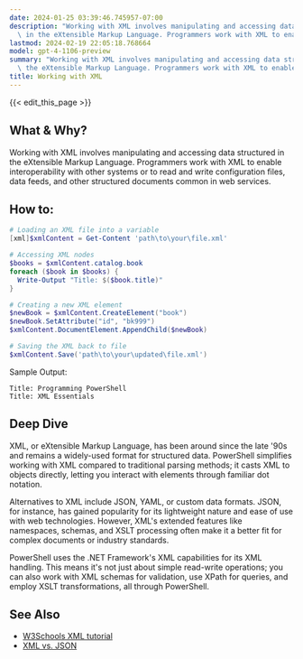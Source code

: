 ```yaml
---
date: 2024-01-25 03:39:46.745957-07:00
description: "Working with XML involves manipulating and accessing data structured\
  \ in the eXtensible Markup Language. Programmers work with XML to enable\u2026"
lastmod: 2024-02-19 22:05:18.768664
model: gpt-4-1106-preview
summary: "Working with XML involves manipulating and accessing data structured in\
  \ the eXtensible Markup Language. Programmers work with XML to enable\u2026"
title: Working with XML
---
```


{{< edit_this_page >}}

## What & Why?
Working with XML involves manipulating and accessing data structured in the eXtensible Markup Language. Programmers work with XML to enable interoperability with other systems or to read and write configuration files, data feeds, and other structured documents common in web services.

## How to:
```PowerShell
# Loading an XML file into a variable
[xml]$xmlContent = Get-Content 'path\to\your\file.xml'

# Accessing XML nodes
$books = $xmlContent.catalog.book
foreach ($book in $books) {
  Write-Output "Title: $($book.title)"
}

# Creating a new XML element
$newBook = $xmlContent.CreateElement("book")
$newBook.SetAttribute("id", "bk999")
$xmlContent.DocumentElement.AppendChild($newBook)

# Saving the XML back to file
$xmlContent.Save('path\to\your\updated\file.xml')
```
Sample Output:
```
Title: Programming PowerShell
Title: XML Essentials
```

## Deep Dive
XML, or eXtensible Markup Language, has been around since the late '90s and remains a widely-used format for structured data. PowerShell simplifies working with XML compared to traditional parsing methods; it casts XML to objects directly, letting you interact with elements through familiar dot notation.

Alternatives to XML include JSON, YAML, or custom data formats. JSON, for instance, has gained popularity for its lightweight nature and ease of use with web technologies. However, XML's extended features like namespaces, schemas, and XSLT processing often make it a better fit for complex documents or industry standards.

PowerShell uses the .NET Framework's XML capabilities for its XML handling. This means it's not just about simple read-write operations; you can also work with XML schemas for validation, use XPath for queries, and employ XSLT transformations, all through PowerShell.

## See Also
- [W3Schools XML tutorial](https://www.w3schools.com/xml/)
- [XML vs. JSON](https://www.json.org/json-en.html)
